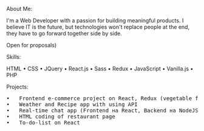 About Me:

I'm a Web Developer with a passion for building meaningful products. I believe IT is the future, but technologies won't replace people at the end, they have to go forward together side by side.

Open for proposals)

Skills:

HTML • CSS • JQuery • React.js • Sass • Redux • JavaScript • Vanilla.js • PHP

Projects:
<pre>
•	Frontend e-commerce project on React, Redux (vegetable foods)
•	Weather and Recipe app with using API
•	Real-time chat app (Frontend на React, Backend на NodeJS, Socket.io)
•	HTML coding of restaurant page
•	To-do-list on React
</pre>
